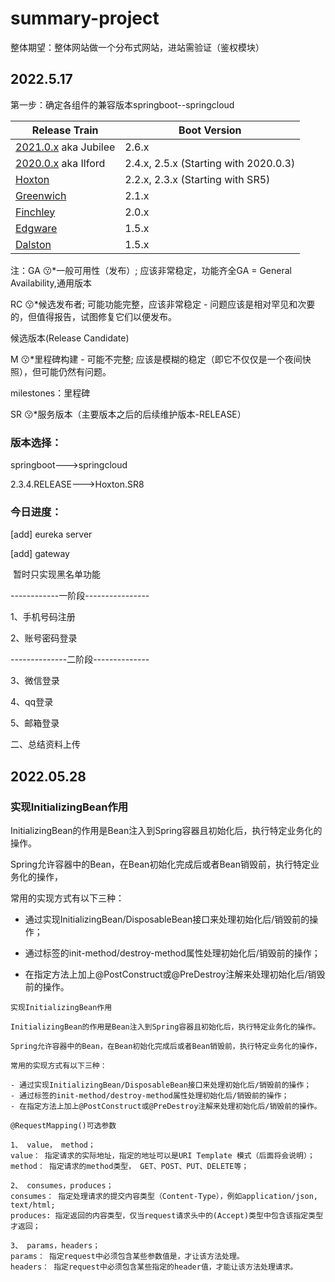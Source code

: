 # summary-project

整体期望：整体网站做一个分布式网站，进站需验证（鉴权模块）

## 2022.5.17

第一步：确定各组件的兼容版本springboot--springcloud

| Release Train                                                | Boot Version                          |
| ------------------------------------------------------------ | ------------------------------------- |
| [2021.0.x](https://github.com/spring-cloud/spring-cloud-release/wiki/Spring-Cloud-2021.0-Release-Notes) aka Jubilee | 2.6.x                                 |
| [2020.0.x](https://github.com/spring-cloud/spring-cloud-release/wiki/Spring-Cloud-2020.0-Release-Notes) aka Ilford | 2.4.x, 2.5.x (Starting with 2020.0.3) |
| [Hoxton](https://github.com/spring-cloud/spring-cloud-release/wiki/Spring-Cloud-Hoxton-Release-Notes) | 2.2.x, 2.3.x (Starting with SR5)      |
| [Greenwich](https://github.com/spring-projects/spring-cloud/wiki/Spring-Cloud-Greenwich-Release-Notes) | 2.1.x                                 |
| [Finchley](https://github.com/spring-projects/spring-cloud/wiki/Spring-Cloud-Finchley-Release-Notes) | 2.0.x                                 |
| [Edgware](https://github.com/spring-projects/spring-cloud/wiki/Spring-Cloud-Edgware-Release-Notes) | 1.5.x                                 |
| [Dalston](https://github.com/spring-projects/spring-cloud/wiki/Spring-Cloud-Dalston-Release-Notes) | 1.5.x                                 |

注：GA 😗*一般可用性（发布）; 应该非常稳定，功能齐全GA = General Availability,通用版本

RC 😗*候选发布者; 可能功能完整，应该非常稳定 - 问题应该是相对罕见和次要的，但值得报告，试图修复它们以便发布。

候选版本(Release Candidate)

M 😗*里程碑构建 - 可能不完整; 应该是模糊的稳定（即它不仅仅是一个夜间快照），但可能仍然有问题。

milestones：里程碑

SR 😗*服务版本（主要版本之后的后续维护版本-RELEASE）



### **版本选择：**

springboot--->springcloud

2.3.4.RELEASE--->Hoxton.SR8



### 今日进度：

[add] eureka server

[add] gateway

​	暂时只实现黑名单功能



------------一阶段---------------- 

1、手机号码注册

2、账号密码登录

--------------二阶段--------------

3、微信登录

4、qq登录

5、邮箱登录



二、总结资料上传

## 2022.05.28

### 实现InitializingBean作用

InitializingBean的作用是Bean注入到Spring容器且初始化后，执行特定业务化的操作。

Spring允许容器中的Bean，在Bean初始化完成后或者Bean销毁前，执行特定业务化的操作，

常用的实现方式有以下三种：

- 通过实现InitializingBean/DisposableBean接口来处理初始化后/销毁前的操作；

- 通过标签的init-method/destroy-method属性处理初始化后/销毁前的操作；

- 在指定方法上加上@PostConstruct或@PreDestroy注解来处理初始化后/销毁前的操作。

  

```
实现InitializingBean作用

InitializingBean的作用是Bean注入到Spring容器且初始化后，执行特定业务化的操作。

Spring允许容器中的Bean，在Bean初始化完成后或者Bean销毁前，执行特定业务化的操作，

常用的实现方式有以下三种：

- 通过实现InitializingBean/DisposableBean接口来处理初始化后/销毁前的操作；
- 通过标签的init-method/destroy-method属性处理初始化后/销毁前的操作；
- 在指定方法上加上@PostConstruct或@PreDestroy注解来处理初始化后/销毁前的操作。

@RequestMapping()可选参数

1、 value， method；
value： 指定请求的实际地址，指定的地址可以是URI Template 模式（后面将会说明）；
method： 指定请求的method类型， GET、POST、PUT、DELETE等；

2、 consumes，produces；
consumes： 指定处理请求的提交内容类型（Content-Type），例如application/json, text/html;
produces: 指定返回的内容类型，仅当request请求头中的(Accept)类型中包含该指定类型才返回；

3、 params，headers；
params： 指定request中必须包含某些参数值是，才让该方法处理。
headers： 指定request中必须包含某些指定的header值，才能让该方法处理请求。
```

